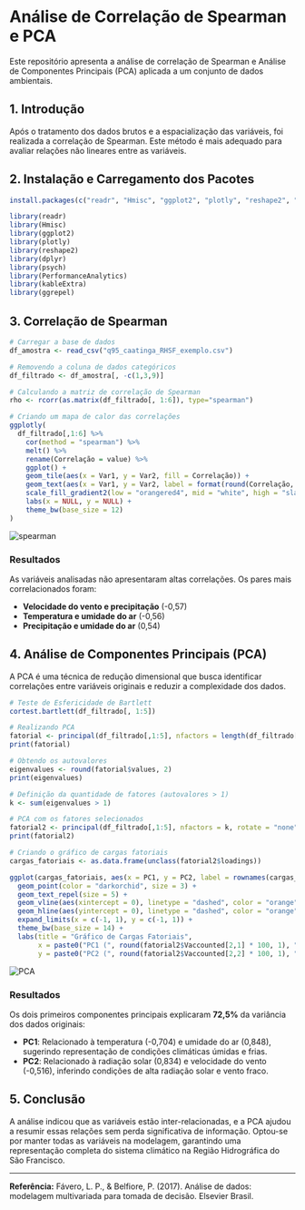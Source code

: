 # Análise de Correlação de Spearman e PCA

Este repositório apresenta a análise de correlação de Spearman e Análise de Componentes Principais (PCA) aplicada a um conjunto de dados ambientais.

## 1. Introdução
Após o tratamento dos dados brutos e a espacialização das variáveis, foi realizada a correlação de Spearman. Este método é mais adequado para avaliar relações não lineares entre as variáveis.

## 2. Instalação e Carregamento dos Pacotes
```r
install.packages(c("readr", "Hmisc", "ggplot2", "plotly", "reshape2", "dplyr", "psych", "PerformanceAnalytics", "kableExtra", "ggrepel"))

library(readr)
library(Hmisc)
library(ggplot2)
library(plotly)
library(reshape2)
library(dplyr)
library(psych)
library(PerformanceAnalytics)
library(kableExtra)
library(ggrepel)
```

## 3. Correlação de Spearman
```r
# Carregar a base de dados
df_amostra <- read_csv("q95_caatinga_RHSF_exemplo.csv")

# Removendo a coluna de dados categóricos
df_filtrado <- df_amostra[, -c(1,3,9)]  

# Calculando a matriz de correlação de Spearman
rho <- rcorr(as.matrix(df_filtrado[, 1:6]), type="spearman")  

# Criando um mapa de calor das correlações
ggplotly(
  df_filtrado[,1:6] %>%
    cor(method = "spearman") %>%
    melt() %>%
    rename(Correlação = value) %>%
    ggplot() +
    geom_tile(aes(x = Var1, y = Var2, fill = Correlação)) +
    geom_text(aes(x = Var1, y = Var2, label = format(round(Correlação, 4))), size = 4) +
    scale_fill_gradient2(low = "orangered4", mid = "white", high = "slateblue4", name = "Correlação") +
    labs(x = NULL, y = NULL) +
    theme_bw(base_size = 12)
)
```

![spearman](https://github.com/user-attachments/assets/053a0893-0ab2-4b36-8b36-75d37a732af8)

### Resultados
As variáveis analisadas não apresentaram altas correlações. Os pares mais correlacionados foram:
- **Velocidade do vento e precipitação** (-0,57)
- **Temperatura e umidade do ar** (-0,56)
- **Precipitação e umidade do ar** (0,54)

## 4. Análise de Componentes Principais (PCA)
A PCA é uma técnica de redução dimensional que busca identificar correlações entre variáveis originais e reduzir a complexidade dos dados.

```r
# Teste de Esfericidade de Bartlett
cortest.bartlett(df_filtrado[, 1:5])

# Realizando PCA
fatorial <- principal(df_filtrado[,1:5], nfactors = length(df_filtrado[,1:5]), rotate = "none", scores = TRUE)
print(fatorial)

# Obtendo os autovalores
eigenvalues <- round(fatorial$values, 2)
print(eigenvalues)

# Definição da quantidade de fatores (autovalores > 1)
k <- sum(eigenvalues > 1)

# PCA com os fatores selecionados
fatorial2 <- principal(df_filtrado[,1:5], nfactors = k, rotate = "none", scores = TRUE)
print(fatorial2)
```

```r
# Criando o gráfico de cargas fatoriais
cargas_fatoriais <- as.data.frame(unclass(fatorial2$loadings))

ggplot(cargas_fatoriais, aes(x = PC1, y = PC2, label = rownames(cargas_fatoriais))) +
  geom_point(color = "darkorchid", size = 3) +
  geom_text_repel(size = 5) +
  geom_vline(aes(xintercept = 0), linetype = "dashed", color = "orange") +
  geom_hline(aes(yintercept = 0), linetype = "dashed", color = "orange") +
  expand_limits(x = c(-1, 1), y = c(-1, 1)) +
  theme_bw(base_size = 14) +
  labs(title = "Gráfico de Cargas Fatoriais",
       x = paste0("PC1 (", round(fatorial2$Vaccounted[2,1] * 100, 1), "% da variância)"),
       y = paste0("PC2 (", round(fatorial2$Vaccounted[2,2] * 100, 1), "% da variância)"))
```

![PCA](https://github.com/user-attachments/assets/68c8544d-811d-4266-b0b2-79b579ab4c5d)

### Resultados
Os dois primeiros componentes principais explicaram **72,5%** da variância dos dados originais:
- **PC1**: Relacionado à temperatura (-0,704) e umidade do ar (0,848), sugerindo representação de condições climáticas úmidas e frias.
- **PC2**: Relacionado à radiação solar (0,834) e velocidade do vento (-0,516), inferindo condições de alta radiação solar e vento fraco.

## 5. Conclusão
A análise indicou que as variáveis estão inter-relacionadas, e a PCA ajudou a resumir essas relações sem perda significativa de informação. Optou-se por manter todas as variáveis na modelagem, garantindo uma representação completa do sistema climático na Região Hidrográfica do São Francisco.

---
**Referência:** Fávero, L. P., & Belfiore, P. (2017). Análise de dados: modelagem multivariada para tomada de decisão. Elsevier Brasil.


